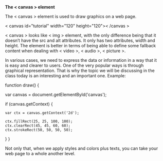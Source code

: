 <strong>The < canvas > element</strong>

The < canvas > element is used to draw graphics on a web page.

< canvas id="tutorial" width="120" height="120">< /canvas >

< canvas > looks like < img > element, with the only difference being that it doesn’t have the src and alt attributes. It only has two attributes, width and height. 
The <canvas> element is better in terms of being able to define some fallback content when dealing with < video >, < audio >, < picture >.

In various cases, we need to express the data or information in a way that it is easy and clearer to users. One of the very popular ways is through graphical representation. 
That is why the topic we will be discussing in the class today is an interesting and an important one. Example:

function draw() {

  var canvas = document.getElementById('canvas');
  
  if (canvas.getContext) {
  
    var ctx = canvas.getContext('2d');
    
    ctx.fillRect(25, 25, 100, 100);
    ctx.clearRect(45, 45, 60, 60);
    ctx.strokeRect(50, 50, 50, 50);
  }
}

Not only that, when we apply styles and colors plus texts, you can take your web page to a whole another level.
